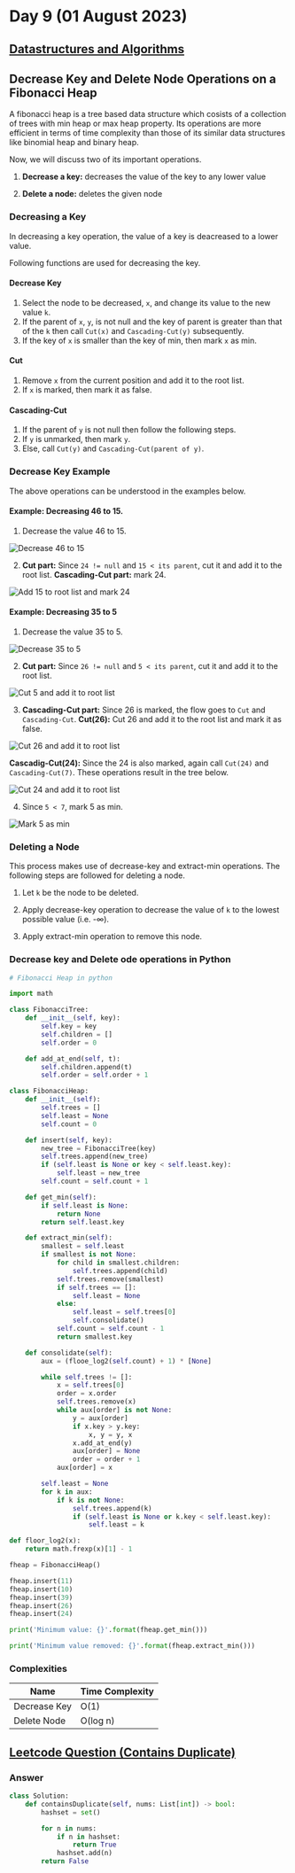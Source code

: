 # Day 9 (01 August 2023)

## [Datastructures and Algorithms](https://www.programiz.com/dsa)

## Decrease Key and Delete Node Operations on a Fibonacci Heap

A fibonacci heap is a tree based data structure which cosists of a collection of trees with min heap or max heap property. Its operations are more efficient in terms of time complexity than those of its similar data structures like binomial heap and binary heap.

Now, we will discuss two of its important operations.

1. **Decrease a key:** decreases the value of the key to any lower value

2. **Delete a node:** deletes the given node

### Decreasing a Key

In decreasing a key operation, the value of a key is deacreased to a lower value.

Following functions are used for decreasing the key.

#### Decrease Key

1. Select the node to be decreased, `x`, and change its value to the new value `k`.
2. If the parent of `x`, `y`, is not null and the key of parent is greater than that of the `k` then call `Cut(x)` and `Cascading-Cut(y)` subsequently.
3. If the key of `x` is smaller than the key of min, then mark `x` as min.

#### Cut

1. Remove `x` from the current position and add it to the root list.
2. If `x` is marked, then mark it as false.

#### Cascading-Cut

1. If the parent of `y` is not null then follow the following steps.
2. If `y` is unmarked, then mark `y`.
3. Else, call `Cut(y)` and `Cascading-Cut(parent of y)`.

### Decrease Key Example

The above operations can be understood in the examples below.

#### Example: Decreasing 46 to 15.

1. Decrease the value 46 to 15.

![Decrease 46 to 15](image.png)

2. **Cut part:** Since `24 != null` and `15 < its parent`, cut it and add it to the root list.
   **Cascading-Cut part:** mark 24.

![Add 15 to root list and mark 24](image-1.png)

#### Example: Decreasing 35 to 5

1. Decrease the value 35 to 5.

![Decrease 35 to 5](image-2.png)

2. **Cut part:** Since `26 != null` and `5 < its parent`, cut it and add it to the root list.

![Cut 5 and add it to root list](image-3.png)

3. **Cascading-Cut part:** Since 26 is marked, the flow goes to `Cut` and `Cascading-Cut`.
   **Cut(26):** Cut 26 and add it to the root list and mark it as false.

![Cut 26 and add it to root list](image-4.png)

**Cascadig-Cut(24):** Since the 24 is also marked, again call `Cut(24)` and `Cascading-Cut(7)`. These operations result in the tree below.

![Cut 24 and add it to root list](image-5.png)

4. Since `5 < 7`, mark 5 as min.

![Mark 5 as min](image-6.png)

### Deleting a Node

This process makes use of decrease-key and extract-min operations. The following steps are followed for deleting a node.

1. Let `k` be the node to be deleted.

2. Apply decrease-key operation to decrease the value of `k` to the lowest possible value (i.e. -∞).

3. Apply extract-min operation to remove this node.

### Decrease key and Delete ode operations in Python

```python
# Fibonacci Heap in python

import math

class FibonacciTree:
    def __init__(self, key):
        self.key = key
        self.children = []
        self.order = 0

    def add_at_end(self, t):
        self.children.append(t)
        self.order = self.order + 1

class FibonacciHeap:
    def __init__(self):
        self.trees = []
        self.least = None
        self.count = 0

    def insert(self, key):
        new_tree = FibonacciTree(key)
        self.trees.append(new_tree)
        if (self.least is None or key < self.least.key):
            self.least = new_tree
        self.count = self.count + 1

    def get_min(self):
        if self.least is None:
            return None
        return self.least.key

    def extract_min(self):
        smallest = self.least
        if smallest is not None:
            for child in smallest.children:
                self.trees.append(child)
            self.trees.remove(smallest)
            if self.trees == []:
                self.least = None
            else:
                self.least = self.trees[0]
                self.consolidate()
            self.count = self.count - 1
            return smallest.key

    def consolidate(self):
        aux = (flooe_log2(self.count) + 1) * [None]

        while self.trees != []:
            x = self.trees[0]
            order = x.order
            self.trees.remove(x)
            while aux[order] is not None:
                y = aux[order]
                if x.key > y.key:
                    x, y = y, x
                x.add_at_end(y)
                aux[order] = None
                order = order + 1
            aux[order] = x

        self.least = None
        for k in aux:
            if k is not None:
                self.trees.append(k)
                if (self.least is None or k.key < self.least.key):
                    self.least = k

def floor_log2(x):
    return math.frexp(x)[1] - 1

fheap = FibonacciHeap()

fheap.insert(11)
fheap.insert(10)
fheap.insert(39)
fheap.insert(26)
fheap.insert(24)

print('Minimum value: {}'.format(fheap.get_min()))

print('Minimum value removed: {}'.format(fheap.extract_min()))
```

### Complexities

| Name         | Time Complexity |
| ------------ | --------------- |
| Decrease Key | O(1)            |
| Delete Node  | O(log n)        |

## [Leetcode Question (Contains Duplicate) ](https://leetcode.com/problems/contains-duplicate/)

### Answer

```python
class Solution:
    def containsDuplicate(self, nums: List[int]) -> bool:
        hashset = set()

        for n in nums:
            if n in hashset:
                return True
            hashset.add(n)
        return False
```
